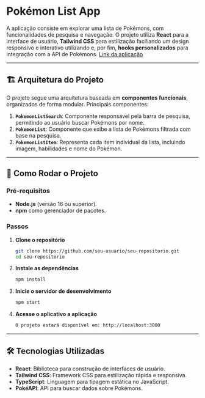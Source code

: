 # Pokémon List App

A aplicação consiste em explorar uma lista de Pokémons, com funcionalidades de pesquisa e navegação.
O projeto utiliza **React** para a interface de usuário, **Tailwind CSS** para estilização faciliando um design responsivo e interativo utilizando e, por fim, **hooks personalizados** para integração com a API de Pokémons. [Link da aplicação](https://react-challenge-drab-five.vercel.app/)

---

## 🏗️ Arquitetura do Projeto

O projeto segue uma arquitetura baseada em **componentes funcionais**, organizados de forma modular. Principais componentes:

1. **`PokemonListSearch`**: Componente responsável pela barra de pesquisa, permitindo ao usuário buscar Pokémons por nome.
2. **`PokemonList`**: Componente que exibe a lista de Pokémons filtrada com base na pesquisa.
3. **`PokemonListItem`**: Representa cada item individual da lista, incluindo imagem, habilidades e nome do Pokémon.

---

## 🚀 Como Rodar o Projeto

### Pré-requisitos

- **Node.js** (versão 16 ou superior).
- **npm** como gerenciador de pacotes.

### Passos

1. **Clone o repositório**

   ```bash
   git clone https://github.com/seu-usuario/seu-repositorio.git
   cd seu-repositorio

2. **Instale as dependências**

    ```bash
    npm install

3. **Inicie o servidor de desenvolvimento**

    ```bash
    npm start

4. **Acesse o aplicativo a aplicação**

    ```bash
    O projeto estará disponível em: http://localhost:3000

---

## 🛠️ Tecnologias Utilizadas

- **React**: Biblioteca para construção de interfaces de usuário.
- **Tailwind CSS**: Framework CSS para estilização rápida e responsiva.
- **TypeScript**: Linguagem para tipagem estática no JavaScript.
- **PokéAPI**: API para buscar dados sobre Pokémons.
